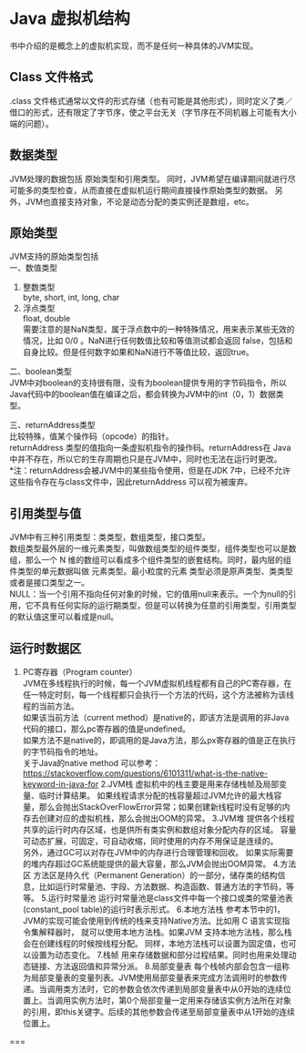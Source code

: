# Java 虚拟机结构
书中介绍的是概念上的虚拟机实现，而不是任何一种具体的JVM实现。

## Class 文件格式
.class 文件格式通常以文件的形式存储（也有可能是其他形式），同时定义了类／借口的形式，还有限定了字节序，使之平台无关（字节序在不同机器上可能有大小端的问题）。

## 数据类型
JVM处理的数据包括 原始类型和引用类型。
同时，JVM希望在编译期间就进行尽可能多的类型检查，从而直接在虚拟机运行期间直接操作原始类型的数据。
另外，JVM也直接支持对象，不论是动态分配的类实例还是数组，etc。

## 原始类型
JVM支持的原始类型包括    
一、数值类型    
  1. 整数类型    
    byte, short, int, long, char    
  2. 浮点类型    
    float, double    
    需要注意的是NaN类型，属于浮点数中的一种特殊情况，用来表示某些无效的情况，比如 0/0 。NaN进行任何数值比较和等值测试都会返回 false，包括和自身比较。但是任何数字如果和NaN进行不等值比较，返回true。        

二、boolean类型    
JVM中对boolean的支持很有限，没有为boolean提供专用的字节码指令，所以Java代码中的boolean值在编译之后，都会转换为JVM中的int（0，1）数据类型。

三、returnAddress类型    
比较特殊，值某个操作码（opcode）的指针。    
returnAddress 类型的值指向一条虚拟机指令的操作码。returnAddress在 Java 中并不存在，所以它的生存周期也只是在JVM中，同时也无法在运行时更改。    
*注：returnAddress会被JVM中的某些指令使用，但是在JDK 7中，已经不允许这些指令存在与class文件中，因此returnAddress 可以视为被废弃。

## 引用类型与值    
 JVM中有三种引用类型：类类型，数组类型，接口类型。      
 数组类型最外层的一维元素类型，叫做数组类型的组件类型，组件类型也可以是数组，那么一个 N 维的数组可以看成多个组件类型的嵌套结构。同时，最内层的组件类型的单元数据叫做 元素类型。最小粒度的元素 类型必须是原声类型、类类型或者是接口类型之一。   
NULL：当一个引用不指向任何对象的时候，它的值用null来表示。一个为null的引用，它不具有任何实际的运行期类型，但是可以转换为任意的引用类型，引用类型的默认值这里可以看成是null。

## 运行时数据区
 1. PC寄存器（Program counter）    
 JVM在多线程执行的时候，每一个JVM虚拟机线程都有自己的PC寄存器，在任一特定时刻，每一个线程都只会执行一个方法的代码，这个方法被称为该线程的当前方法。    
 如果该当前方法（current method）是native的，即该方法是调用的非Java代码的接口，那么pc寄存器的值是undefined。    
 如果方法不是native的，即调用的是Java方法，那么px寄存器的值是正在执行的字节码指令的地址。    
关于Java的native method 可以参考：https://stackoverflow.com/questions/6101311/what-is-the-native-keyword-in-java-for
 2.JVM栈
 虚拟机中的栈主要是用来存储栈帧及局部变量、临时计算结果。
 如果线程请求分配的栈容量超过JVM允许的最大栈容量，那么会抛出StackOverFlowError异常；如果创建新线程时没有足够的内存去创建对应的虚拟机栈，那么会抛出OOM的异常。
 3.JVM堆
 提供各个线程共享的运行时内存区域，也是供所有类实例和数组对象分配内存的区域。
 容量可动态扩展，可固定，可自动收缩，同时使用的内存不用保证是连续的。    
 另外，通过GC可以对存在JVM中的内存进行合理管理和回收。
如果实际需要的堆内存超过GC系统能提供的最大容量，那么JVM会抛出OOM异常。
 4.方法区
方法区是持久代（Permanent Generation）的一部分，储存类的结构信息，比如运行时常量池、字段、方法数据、构造函数、普通方法的字节码，等等。
 5.运行时常量池
运行时常量池是class文件中每一个接口或类的常量池表(constant_pool table)的运行时表示形式。
 6.本地方法栈
参考本节中的1，JVM的实现可能会使用到传统的栈来支持Native方法。比如用 C 语言实现指令集解释器时， 就可以使用本地方法栈。如果JVM 支持本地方法栈，那么栈会在创建线程的时候按线程分配。
同样，本地方法栈可以设置为固定值，也可以设置为动态变化。
 7.栈帧
用来存储数据和部分过程结果。同时也用来处理动态链接、方法返回值和异常分派。
 8.局部变量表
 每个栈帧内部会包含一组称为局部变量表的变量列表。JVM使用局部变量表来完成方法调用时的参数传递。当调用类方法时，它的参数会依次传递到局部变量表中从0开始的连续位置上。当调用实例方法时，第0个局部变量一定用来存储该实例方法所在对象的引用，即this关键字。后续的其他参数会传递至局部变量表中从1开始的连续位置上。







===
